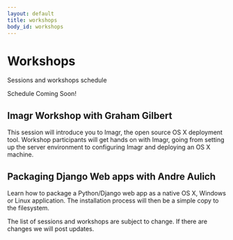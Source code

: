 ```yaml
---
layout: default
title: workshops
body_id: workshops
---
```


# Workshops

<p class="lead">

Sessions and workshops schedule

</p>

<p class="lead">

Schedule Coming Soon!
</p>
<p>
<h2>Imagr Workshop with Graham Gilbert</h2>
</p>
This session will introduce you to Imagr, the open source OS X deployment tool. Workshop participants will get hands on with Imagr, going from setting up the server environment to configuring Imagr and deploying an OS X machine. 
<p>
<h2>Packaging Django Web apps with Andre Aulich</h2>
</p>
<p>
Learn how to package a Python/Django web app as a native OS X, Windows or Linux application. The installation process will then be a simple copy to the filesystem.
</p>

The list of sessions and workshops are subject to change. If there are changes we will post updates.
